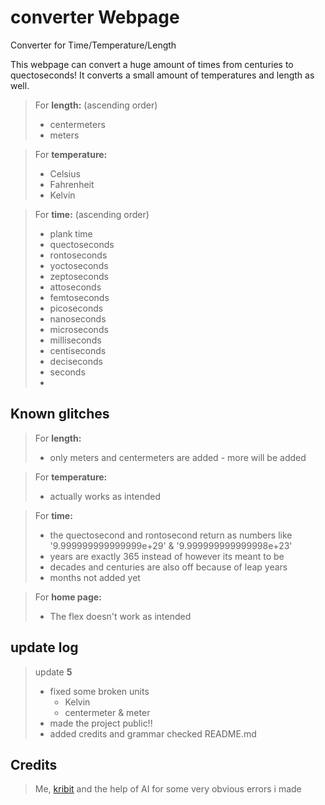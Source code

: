 # converter Webpage
Converter for Time/Temperature/Length

This webpage can convert a huge amount of times from centuries to quectoseconds! It converts a small amount of temperatures and length as well. 

> For **length:** (ascending order)
> - centermeters
> - meters

> For **temperature:** 
> - Celsius
> - Fahrenheit
> - Kelvin

> For **time:** (ascending order)
> - plank time
> - quectoseconds
> - rontoseconds
> - yoctoseconds
> - zeptoseconds
> - attoseconds
> - femtoseconds
> - picoseconds
> - nanoseconds
> - microseconds
> - milliseconds
> - centiseconds
> - deciseconds
> - seconds
> - 

## Known glitches

> For **length:**
> - only meters and centermeters are added - more will be added

> For **temperature:**
> - actually works as intended

> For **time:**
> - the quectosecond and rontosecond return as numbers like '9.999999999999999e+29' & '9.999999999999998e+23'
> - years are exactly 365 instead of however its meant to be 
> - decades and centuries are also off because of leap years
> - months not added yet

> For **home page:**
> - The flex doesn't work as intended

## update log
 
> update **5**
> - fixed some broken units
>   - Kelvin
>   - centermeter & meter
> - made the project public!!
> - added credits and grammar checked README.md


## Credits

> Me, [kribit](https://linktr.ee/kribit) and the help of AI for some very obvious errors i made
  




